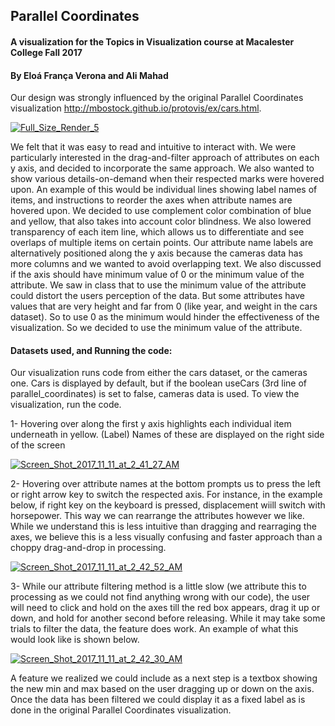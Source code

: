 ## Parallel Coordinates

#### A visualization for the Topics in Visualization course at Macalester College Fall 2017
#### By Eloá França Verona and Ali Mahad


Our design was strongly influenced by the original Parallel Coordinates visualization http://mbostock.github.io/protovis/ex/cars.html.

<a href="https://ibb.co/eTfbSb"><img src="https://preview.ibb.co/jq0MtG/Full_Size_Render_5.jpg" alt="Full_Size_Render_5" border="0"></a>

We felt that it was easy to read and intuitive to interact with. We were particularly interested in the drag-and-filter approach of attributes on each y axis, and decided to incorporate the same approach. We also wanted to show various details-on-demand when their respected marks were hovered upon. An example of this would be individual lines showing label names of items, and instructions to reorder the axes when attribute names are hovered upon. We decided to use complement color combination of blue and yellow, that also takes into account color blindness. We also lowered transparency of each item line, which allows us to differentiate and see overlaps of multiple items on certain points. Our attribute name labels are alternatively positioned along the y axis because the cameras data has more columns and we wanted to avoid overlapping text. We also discussed if the axis should have minimum value of 0 or the minimum value of the attribute. We saw in class that to use the minimum value of the attribute could distort the users perception of the data. But some attributes have values that are very height and far from 0 (like year, and weight in the cars dataset). So to use 0 as the minimum would hinder the effectiveness of the visualization. So we decided to use the minimum value of the attribute.

#### Datasets used, and Running the code:
Our visualization runs code from either the cars dataset, or the cameras one. Cars is displayed by default, but if the boolean useCars (3rd line of parallel_coordinates) is set to false, cameras data is used. To view the visualization, run the code.

1- Hovering over along the first y axis highlights each individual item underneath in yellow. (Label) Names of these are displayed on the right side of the screen

<a href="https://ibb.co/m25qLw"><img src="https://preview.ibb.co/gtRKDG/Screen_Shot_2017_11_11_at_2_41_27_AM.png" alt="Screen_Shot_2017_11_11_at_2_41_27_AM" border="0"></a>

2- Hovering over attribute names at the bottom prompts us to press the left or right arrow key to switch the respected axis. For instance, in the example below, if right key on the keyboard is pressed, displacement wiill switch with horsepower. This way we can rearrange the attributes however we like. While we understand this is less intuitive than dragging and rearraging the axes, we believe this is a less visually confusing and faster approach than a choppy drag-and-drop in processing.

<a href="https://imgbb.com/"><img src="https://image.ibb.co/dUrrSb/Screen_Shot_2017_11_11_at_2_42_52_AM.png" alt="Screen_Shot_2017_11_11_at_2_42_52_AM" border="0"></a>

3- While our attribute filtering method is a little slow (we attribute this to processing as we could not find anything wrong with our code), the user will need to click and hold on the axes till the red box appears, drag it up or down, and hold for another second before releasing. While it may take some trials to filter the data, the feature does work. An example of what this would look like is shown below.

<a href="https://imgbb.com/"><img src="https://image.ibb.co/bSVJ7b/Screen_Shot_2017_11_11_at_2_42_30_AM.png" alt="Screen_Shot_2017_11_11_at_2_42_30_AM" border="0"></a>

A feature we realized we could include as a next step is a textbox showing the new min and max based on the user dragging up or down on the axis. Once the data has been filtered we could display it as a fixed label as is done in the original Parallel Coordinates visualization.
